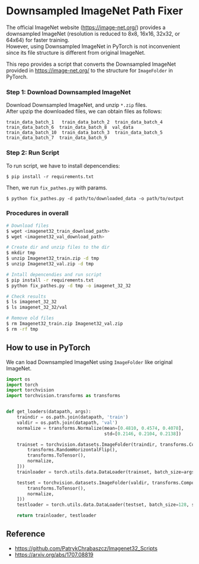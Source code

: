 # Downsampled ImageNet Path Fixer

The official ImageNet website (https://image-net.org/) provides a downsampled ImageNet (resolution is reduced to 8x8, 16x16, 32x32, or 64x64) for faster training.<br>
However, using Downsampled ImageNet in PyTorch is not inconvenient since its file structure is different from original ImageNet.

This repo provides a script that converts the Downsampled ImageNet provided in https://image-net.org/ to the structure for `ImageFolder` in PyTorch.

### Step 1: Download Downsampled ImageNet

Download Downsampled ImageNet, and unzip `*.zip` files.<br>
After upzip the downloaded files, we can obtain files as follows:

```
train_data_batch_1   train_data_batch_2  train_data_batch_4  train_data_batch_6  train_data_batch_8  val_data
train_data_batch_10  train_data_batch_3  train_data_batch_5  train_data_batch_7  train_data_batch_9
```

### Step 2: Run Script

To run script, we have to install depencendies:

```
$ pip install -r requirements.txt
```

Then, we run `fix_pathes.py` with params.

```
$ python fix_pathes.py -d path/to/downloaded_data -o path/to/output
```

### Procedures in overall

```bash
# Download files
$ wget <imagenet32_train_download_path>
$ wget <imagenet32_val_download_path>

# Create dir and unzip files to the dir
$ mkdir tmp
$ unzip Imagenet32_train.zip -d tmp
$ unzip Imagenet32_val.zip -d tmp

# Intall depencendies and run script
$ pip install -r requirements.txt
$ python fix_pathes.py -d tmp -o imagenet_32_32

# Check results
$ ls imagenet_32_32
$ ls imagenet_32_32/val

# Remove old files
$ rm Imagenet32_train.zip Imagenet32_val.zip
$ rm -rf tmp
```

## How to use in PyTorch

We can load Downsampled ImageNet using `ImageFolder` like original ImageNet.

```python
import os
import torch
import torchvision
import torchvision.transforms as transforms


def get_loaders(datapath, args):
    traindir = os.path.join(datapath, 'train')
    valdir = os.path.join(datapath, 'val')
    normalize = transforms.Normalize(mean=[0.4810, 0.4574, 0.4078],
                                     std=[0.2146, 0.2104, 0.2138])

    trainset = torchvision.datasets.ImageFolder(traindir, transforms.Compose([
        transforms.RandomHorizontalFlip(),
        transforms.ToTensor(),
        normalize,
    ]))
    trainloader = torch.utils.data.DataLoader(trainset, batch_size=args.batch_size, shuffle=True)

    testset = torchvision.datasets.ImageFolder(valdir, transforms.Compose([
        transforms.ToTensor(),
        normalize,
    ]))
    testloader = torch.utils.data.DataLoader(testset, batch_size=128, shuffle=False)

    return trainloader, testloader
```

## Reference

- https://github.com/PatrykChrabaszcz/Imagenet32_Scripts
- https://arxiv.org/abs/1707.08819

